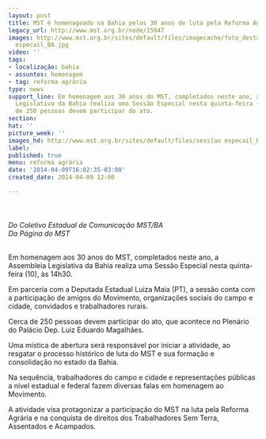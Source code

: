```yaml
---
layout: post
title: MST é homenageado na Bahia pelos 30 anos de luta pela Reforma Agrária
legacy_url: http://www.mst.org.br/node/15947
images: http://www.mst.org.br/sites/default/files/imagecache/foto_destaque/sess]ao
  especail_BA.jpg
video: ''
tags:
- localização: bahia
- assuntos: homenagem
- tag: reforma agrária
type: news
support_line: Em homenagem aos 30 anos do MST, completados neste ano, a Assembleia
  Legislativa da Bahia realiza uma Sessão Especial nesta quinta-feira (10), às 14h30.&nbsp;Cerca
  de 250 pessoas devem participar do ato.
section: 
hat: ''
picture_week: ''
images_hd: http://www.mst.org.br/sites/default/files/sess]ao especail_BA.jpg
label: 
published: true
menu: reforma agrária
date: '2014-04-09T16:02:35-03:00'
created_date: 2014-04-09 12:00

---
```

<p class="MsoNormal"><span>&nbsp;<img style="margin: 10px;" src="http://www.mst.org.br/sites/default/files/sess%5Dao%20especail_BA_1.jpg" alt=""></span></p><p class="MsoNormal"><em><span>Do Coletivo Estadual de Comunicação MST/BA<br>Da Página do MST</span></em><span>&nbsp;</span></p><p class="MsoNormal"><span><br>Em homenagem aos 30 anos do MST, completados neste ano, a Assembleia Legislativa da Bahia realiza uma Sessão Especial nesta quinta-feira (10), às 14h30.</span></p><p class="MsoNormal"><span>Em parceria com a Deputada Estadual Luiza Maia (PT), a sessão conta com a participação de amigos do Movimento, organizações sociais do campo e cidade, convidados e trabalhadores rurais.</span></p><p class="MsoNormal"><span>Cerca de 250 pessoas devem participar do ato, que acontece no Plenário do Palácio Dep. Luiz Eduardo Magalhães.</span></p><p class="MsoNormal">Uma mística de abertura será responsável por iniciar a atividade, ao resgatar o processo histórico de luta do MST e sua formação e consolidação no estado da Bahia.</p><p class="MsoNormal"><span>Na sequência, trabalhadores do campo e cidade e representações públicas a nível estadual e federal fazem diversas falas em homenagem ao Movimento.</span></p><p><span>A atividade visa protagonizar a participação do MST na luta pela Reforma Agrária e na conquista de direitos dos Trabalhadores Sem Terra, Assentados e Acampados.</span></p><p class="MsoNormal">&nbsp;</p><p class="MsoNormal"><span>&nbsp;</span></p>
